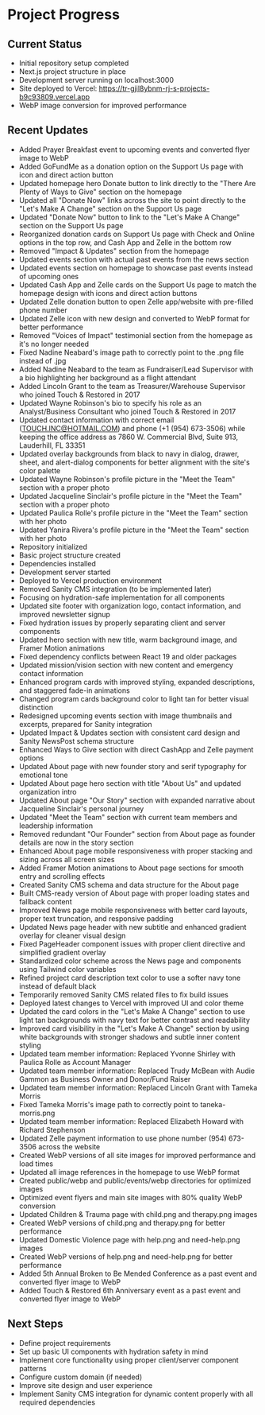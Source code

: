 # Project Progress

## Current Status
- Initial repository setup completed
- Next.js project structure in place
- Development server running on localhost:3000
- Site deployed to Vercel: https://tr-gjil8ybnm-rj-s-projects-b9c93809.vercel.app
- WebP image conversion for improved performance

## Recent Updates
- Added Prayer Breakfast event to upcoming events and converted flyer image to WebP
- Added GoFundMe as a donation option on the Support Us page with icon and direct action button
- Updated homepage hero Donate button to link directly to the "There Are Plenty of Ways to Give" section on the homepage
- Updated all "Donate Now" links across the site to point directly to the "Let's Make A Change" section on the Support Us page
- Updated "Donate Now" button to link to the "Let's Make A Change" section on the Support Us page
- Reorganized donation cards on Support Us page with Check and Online options in the top row, and Cash App and Zelle in the bottom row
- Removed "Impact & Updates" section from the homepage
- Updated events section with actual past events from the news section
- Updated events section on homepage to showcase past events instead of upcoming ones
- Updated Cash App and Zelle cards on the Support Us page to match the homepage design with icons and direct action buttons
- Updated Zelle donation button to open Zelle app/website with pre-filled phone number
- Updated Zelle icon with new design and converted to WebP format for better performance
- Removed "Voices of Impact" testimonial section from the homepage as it's no longer needed
- Fixed Nadine Neabard's image path to correctly point to the .png file instead of .jpg
- Added Nadine Neabard to the team as Fundraiser/Lead Supervisor with a bio highlighting her background as a flight attendant
- Added Lincoln Grant to the team as Treasurer/Warehouse Supervisor who joined Touch & Restored in 2017
- Updated Wayne Robinson's bio to specify his role as an Analyst/Business Consultant who joined Touch & Restored in 2017
- Updated contact information with correct email (TOUCH.INC@HOTMAIL.COM) and phone (+1 (954) 673-3506) while keeping the office address as 7860 W. Commercial Blvd, Suite 913, Lauderhill, FL 33351
- Updated overlay backgrounds from black to navy in dialog, drawer, sheet, and alert-dialog components for better alignment with the site's color palette
- Updated Wayne Robinson's profile picture in the "Meet the Team" section with a proper photo
- Updated Jacqueline Sinclair's profile picture in the "Meet the Team" section with a proper photo
- Updated Paulica Rolle's profile picture in the "Meet the Team" section with her photo
- Updated Yanira Rivera's profile picture in the "Meet the Team" section with her photo
- Repository initialized
- Basic project structure created
- Dependencies installed
- Development server started
- Deployed to Vercel production environment
- Removed Sanity CMS integration (to be implemented later)
- Focusing on hydration-safe implementation for all components
- Updated site footer with organization logo, contact information, and improved newsletter signup
- Fixed hydration issues by properly separating client and server components
- Updated hero section with new title, warm background image, and Framer Motion animations
- Fixed dependency conflicts between React 19 and older packages
- Updated mission/vision section with new content and emergency contact information
- Enhanced program cards with improved styling, expanded descriptions, and staggered fade-in animations
- Changed program cards background color to light tan for better visual distinction
- Redesigned upcoming events section with image thumbnails and excerpts, prepared for Sanity integration
- Updated Impact & Updates section with consistent card design and Sanity NewsPost schema structure
- Enhanced Ways to Give section with direct CashApp and Zelle payment options
- Updated About page with new founder story and serif typography for emotional tone
- Updated About page hero section with title "About Us" and updated organization intro
- Updated About page "Our Story" section with expanded narrative about Jacqueline Sinclair's personal journey
- Updated "Meet the Team" section with current team members and leadership information
- Removed redundant "Our Founder" section from About page as founder details are now in the story section
- Enhanced About page mobile responsiveness with proper stacking and sizing across all screen sizes
- Added Framer Motion animations to About page sections for smooth entry and scrolling effects
- Created Sanity CMS schema and data structure for the About page
- Built CMS-ready version of About page with proper loading states and fallback content
- Improved News page mobile responsiveness with better card layouts, proper text truncation, and responsive padding
- Updated News page header with new subtitle and enhanced gradient overlay for cleaner visual design
- Fixed PageHeader component issues with proper client directive and simplified gradient overlay
- Standardized color scheme across the News page and components using Tailwind color variables
- Refined project card description text color to use a softer navy tone instead of default black
- Temporarily removed Sanity CMS related files to fix build issues
- Deployed latest changes to Vercel with improved UI and color theme
- Updated the card colors in the "Let's Make A Change" section to use light tan backgrounds with navy text for better contrast and readability
- Improved card visibility in the "Let's Make A Change" section by using white backgrounds with stronger shadows and subtle inner content styling
- Updated team member information: Replaced Yvonne Shirley with Paulica Rolle as Account Manager
- Updated team member information: Replaced Trudy McBean with Audie Gammon as Business Owner and Donor/Fund Raiser
- Updated team member information: Replaced Lincoln Grant with Tameka Morris
- Fixed Tameka Morris's image path to correctly point to taneka-morris.png
- Updated team member information: Replaced Elizabeth Howard with Richard Stephenson
- Updated Zelle payment information to use phone number (954) 673-3506 across the website
- Created WebP versions of all site images for improved performance and load times
- Updated all image references in the homepage to use WebP format
- Created public/webp and public/events/webp directories for optimized images
- Optimized event flyers and main site images with 80% quality WebP conversion
- Updated Children & Trauma page with child.png and therapy.png images
- Created WebP versions of child.png and therapy.png for better performance
- Updated Domestic Violence page with help.png and need-help.png images
- Created WebP versions of help.png and need-help.png for better performance
- Added 5th Annual Broken to Be Mended Conference as a past event and converted flyer image to WebP
- Added Touch & Restored 6th Anniversary event as a past event and converted flyer image to WebP

## Next Steps
- Define project requirements
- Set up basic UI components with hydration safety in mind
- Implement core functionality using proper client/server component patterns
- Configure custom domain (if needed)
- Improve site design and user experience
- Implement Sanity CMS integration for dynamic content properly with all required dependencies 